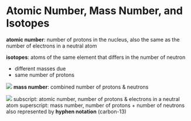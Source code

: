 # Atomic Number, Mass Number, and Isotopes
**atomic number**: number of protons in the nucleus, also the same as the number of electrons in a neutral atom

**isotopes**: atoms of the same element that differs in the number of neutron
- different masses due
- same number of protons

![](..\..\..\.pastes\2021-07-11-17-23-04.png)
**mass number**: combined number of protons & neutrons

![](..\..\..\.pastes\2021-07-11-17-25-30.png)
subscript: atomic number, number of protons & electrons in a neutral atom
superscript: mass number, number of protons + number of neutrons
also represented by **hyphen notation** (carbon-13)
